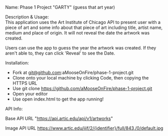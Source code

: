 
Name: Phase 1 Project "GARTY" (guess that art year)

Description & Usage:  
This application uses the Art Institute of Chicago API to present user with a piece of art and some info about that piece of art including title, artist name, medium and place of origin. It will not reveal the date the artwork was created. 

Users can use the app to guess the year the artwork was created. If they aren't able to, they can click 'Reveal' to see the Date. 

Installation: 
- Fork at git@github.com:aMooseOnFire/phase-1-project.git
- Clone onto your local machine by clicking Code, then copying the HTTPS URL
- Use git clone https://github.com/aMooseOnFire/phase-1-project.git 
- Open your editor
- Use open index.html to get the app running! 

API Info: 

Base API URL
"https://api.artic.edu/api/v1/artworks"

Image API URL
https://www.artic.edu/iiif/2/{identifier}/full/843,/0/default.jpg

